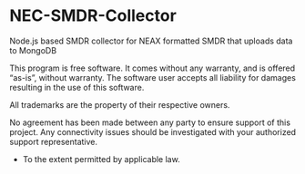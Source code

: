 # NEC-SMDR-Collector
Node.js based SMDR collector for NEAX formatted SMDR that uploads data to MongoDB

This program is free software. It comes without any warranty, and is offered “as-is”, without warranty. The software user accepts all liability for damages resulting in the use of this software.

All trademarks are the property of their respective owners.

No agreement has been made between any party to ensure support of this project. Any connectivity issues should be investigated with your authorized support representative. 

 * To the extent permitted by applicable law.
